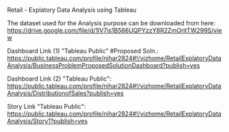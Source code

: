 Retail - Explatory Data Analysis using Tableau 

The dataset used for the Analysis purpose can be downloaded from here: https://drive.google.com/file/d/1lV7is1B566UQPYzzY8R2ZmOritTW299S/view

Dashboard Link (1) "Tableau Public" #Proposed Soln.: https://public.tableau.com/profile/nihar2824#!/vizhome/RetailExplatoryDataAnalysis/BusinessProblemProposedSolutionDashboard?publish=yes

Dashboard Link (2) "Tableau Public": https://public.tableau.com/profile/nihar2824#!/vizhome/RetailExplatoryDataAnalysis/DistributionofSales?publish=yes

Story Link "Tableau Public": https://public.tableau.com/profile/nihar2824#!/vizhome/RetailExplatoryDataAnalysis/Story1?publish=yes
